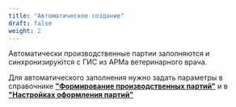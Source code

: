 ```yaml
---
title: "Автоматическое создание"
draft: false
weight: 2
---
```


Автоматически производственные партии заполняются и синхронизируются с ГИС из АРМа ветеринарного врача.

Для автоматического заполнения нужно задать параметры в справочнике [**"Формирование производственных партий"**](https://konstanta-it.github.io/erp4food/mercury/integrationwithmercury/normativereferenceinformation/formationofparties/formationofproductionbatches/) и в [**"Настройках оформления партий"**](https://konstanta-it.github.io/erp4food/mercury/integrationwithmercury/normativereferenceinformation/formationofparties/batchdesignsettings/)
